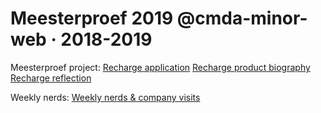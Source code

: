 # Meesterproef 2019 @cmda-minor-web · 2018-2019

Meesterproef project:
[Recharge application](https://github.com/timruiterkamp/laadpalen-app)
[Recharge product biography](https://github.com/timruiterkamp/meesterproef-1819/blob/master/product-biography.md)
[Recharge reflection](https://github.com/timruiterkamp/meesterproef-1819/blob/master/reflection.md)

Weekly nerds:
[Weekly nerds & company visits](https://github.com/timruiterkamp/weekly-nerd-1819)
